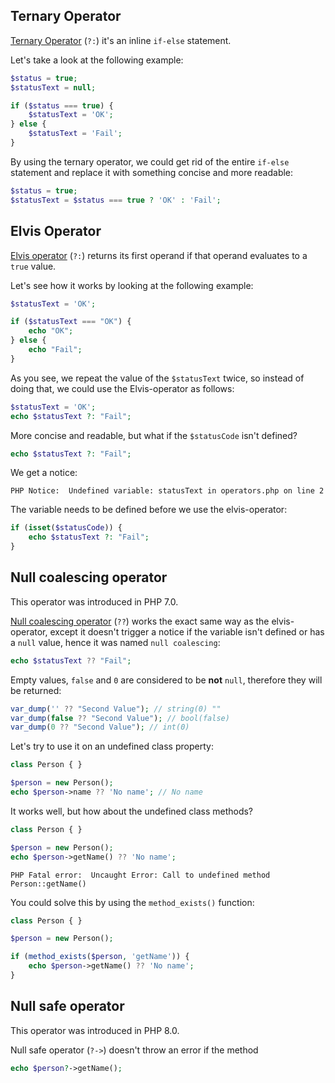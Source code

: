 ## Ternary Operator
[Ternary Operator](https://en.wikipedia.org/wiki/%3F:) (`?:`) it's an inline `if-else` statement. 

Let's take a look at the following example:

```php
$status = true;
$statusText = null;

if ($status === true) {
    $statusText = 'OK';   
} else {
    $statusText = 'Fail';
}
```

By using the ternary operator, we could get rid of the entire `if-else` statement and replace it with something concise and more readable:

```php
$status = true;
$statusText = $status === true ? 'OK' : 'Fail';
```

## Elvis Operator
[Elvis operator](https://en.wikipedia.org/wiki/Elvis_operator) (`?:`) returns its first operand if that operand evaluates to a `true` value.

Let's see how it works by looking at the following example:

```php
$statusText = 'OK';

if ($statusText === "OK") {
	echo "OK";
} else {
	echo "Fail";
}
```

As you see, we repeat the value of the `$statusText` twice, so instead of doing that, we could use the Elvis-operator as follows:

```php
$statusText = 'OK';
echo $statusText ?: "Fail";
``` 

More concise and readable, but what if the `$statusCode` isn't defined?

```php
echo $statusText ?: "Fail";
```

We get a notice:

```text
PHP Notice:  Undefined variable: statusText in operators.php on line 2
```

The variable needs to be defined before we use the elvis-operator:

```php
if (isset($statusCode)) {
    echo $statusText ?: "Fail";
}
```

## Null coalescing operator
This operator was introduced in PHP 7.0.

[Null coalescing operator](https://www.php.net/manual/en/migration70.new-features.php) (`??`) works the exact same way as the elvis-operator, except it doesn't trigger a notice if the variable isn't defined or has a `null` value, hence it was named `null coalescing`:

```php
echo $statusText ?? "Fail";
```

Empty values, `false` and `0` are considered to be **not** `null`, therefore they will be returned:

```php
var_dump('' ?? "Second Value"); // string(0) ""
var_dump(false ?? "Second Value"); // bool(false)
var_dump(0 ?? "Second Value"); // int(0)
```

Let's try to use it on an undefined class property:

```php
class Person { }

$person = new Person();
echo $person->name ?? 'No name'; // No name
```

It works well, but how about the undefined class methods?

```php
class Person { }

$person = new Person();
echo $person->getName() ?? 'No name';
```

```text
PHP Fatal error:  Uncaught Error: Call to undefined method Person::getName()
```

You could solve this by using the `method_exists()` function:

```php
class Person { }

$person = new Person();

if (method_exists($person, 'getName')) {
	echo $person->getName() ?? 'No name';
}
```

## Null safe operator
This operator was introduced in PHP 8.0.

Null safe operator (`?->`) doesn't throw an error if the method 

```php
echo $person?->getName();
```


